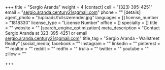 +++
title = "Sergio Aranda"
weight = 4
[contact]
cell = "(323) 395-4251"
email = "sergio.aranda.century21@gmail.com"
phone = ""
[details]
agent_photo = "/uploads/fullsizerender.jpg"
languages = []
license_number = "1818330"
license_type = "License Number"
office = []
specialty = []
title = ""
website = ""
[search_engine_optimization]
meta_description = "Contact Sergio Aranda at 323-395-4251 or email sergio.aranda.century21@gmail.com"
title_tag = "Sergio Aranda - Wallstreet Realty"
[social_media]
facebook = ""
instagram = ""
linkedin = ""
pinterest = ""
realtor = ""
reddit = ""
redfin = ""
trulia = ""
twitter = ""
youtube = ""
zillow = ""

+++
